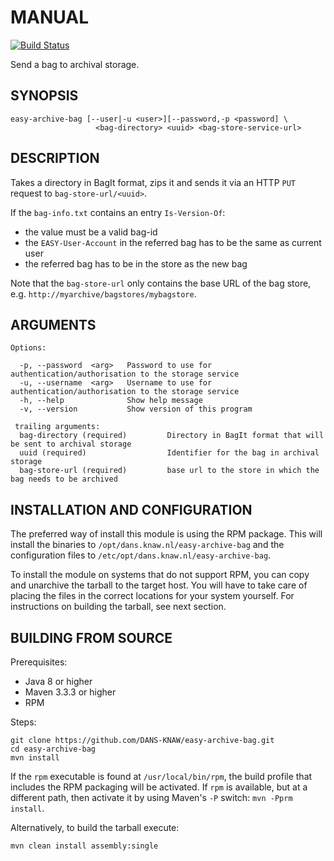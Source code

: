 MANUAL
======
[![Build Status](https://travis-ci.org/DANS-KNAW/easy-archive-bag.svg?branch=master)](https://travis-ci.org/DANS-KNAW/easy-archive-bag)

Send a bag to archival storage.


SYNOPSIS
--------

    easy-archive-bag [--user|-u <user>][--password,-p <password] \
                       <bag-directory> <uuid> <bag-store-service-url>


DESCRIPTION
-----------

Takes a directory in BagIt format, zips it and sends it via an HTTP `PUT` request to 
`bag-store-url/<uuid>`. 

If the `bag-info.txt` contains an entry `Is-Version-Of`:
  * the value must be a valid bag-id
  * the `EASY-User-Account` in the referred bag has to be the same as current user
  * the referred bag has to be in the store as the new bag
  
Note that the `bag-store-url` only contains the base
URL of the bag store, e.g. `http://myarchive/bagstores/mybagstore`.


ARGUMENTS
---------

    Options:

      -p, --password  <arg>   Password to use for authentication/authorisation to the storage service
      -u, --username  <arg>   Username to use for authentication/authorisation to the storage service
      -h, --help              Show help message
      -v, --version           Show version of this program

     trailing arguments:
      bag-directory (required)         Directory in BagIt format that will be sent to archival storage
      uuid (required)                  Identifier for the bag in archival storage
      bag-store-url (required)         base url to the store in which the bag needs to be archived

INSTALLATION AND CONFIGURATION
------------------------------
The preferred way of install this module is using the RPM package. This will install the binaries to
`/opt/dans.knaw.nl/easy-archive-bag` and the configuration files to `/etc/opt/dans.knaw.nl/easy-archive-bag`.

To install the module on systems that do not support RPM, you can copy and unarchive the tarball to the target host.
You will have to take care of placing the files in the correct locations for your system yourself. For instructions
on building the tarball, see next section.

BUILDING FROM SOURCE
--------------------

Prerequisites:

* Java 8 or higher
* Maven 3.3.3 or higher
* RPM

Steps:

    git clone https://github.com/DANS-KNAW/easy-archive-bag.git
    cd easy-archive-bag
    mvn install

If the `rpm` executable is found at `/usr/local/bin/rpm`, the build profile that includes the RPM
packaging will be activated. If `rpm` is available, but at a different path, then activate it by using
Maven's `-P` switch: `mvn -Pprm install`.

Alternatively, to build the tarball execute:

    mvn clean install assembly:single
